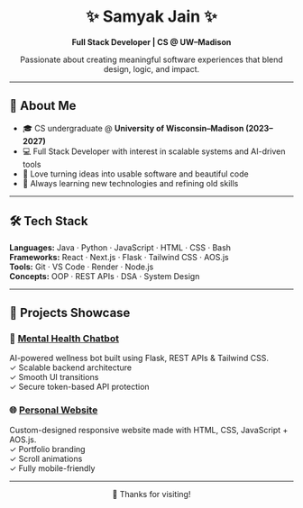 <h1 align="center">✨ Samyak Jain ✨</h1>
<p align="center"><strong>Full Stack Developer | CS @ UW–Madison</strong></p>
<p align="center">Passionate about creating meaningful software experiences that blend design, logic, and impact.</p>

---

## 🚀 About Me

- 🎓 CS undergraduate @ **University of Wisconsin–Madison (2023–2027)**
- 💻 Full Stack Developer with interest in scalable systems and AI-driven tools
- 🧠 Love turning ideas into usable software and beautiful code
- 🌱 Always learning new technologies and refining old skills

---

## 🛠 Tech Stack

**Languages:** Java · Python · JavaScript · HTML · CSS · Bash  
**Frameworks:** React · Next.js · Flask · Tailwind CSS · AOS.js  
**Tools:** Git · VS Code · Render · Node.js  
**Concepts:** OOP · REST APIs · DSA · System Design

---

## 🌟 Projects Showcase

### 🧠 <a href=https://github.com/samyakjain-1/chatbot>Mental Health Chatbot<a>
AI-powered wellness bot built using Flask, REST APIs & Tailwind CSS.  
✓ Scalable backend architecture  
✓ Smooth UI transitions  
✓ Secure token-based API protection

### 🌐 <a href=https://github.com/samyakjain-1/react-website>Personal Website<a>
Custom-designed responsive website made with HTML, CSS, JavaScript + AOS.js.  
✓ Portfolio branding  
✓ Scroll animations  
✓ Fully mobile-friendly


---

<p align="center">🚀 Thanks for visiting!</p>
